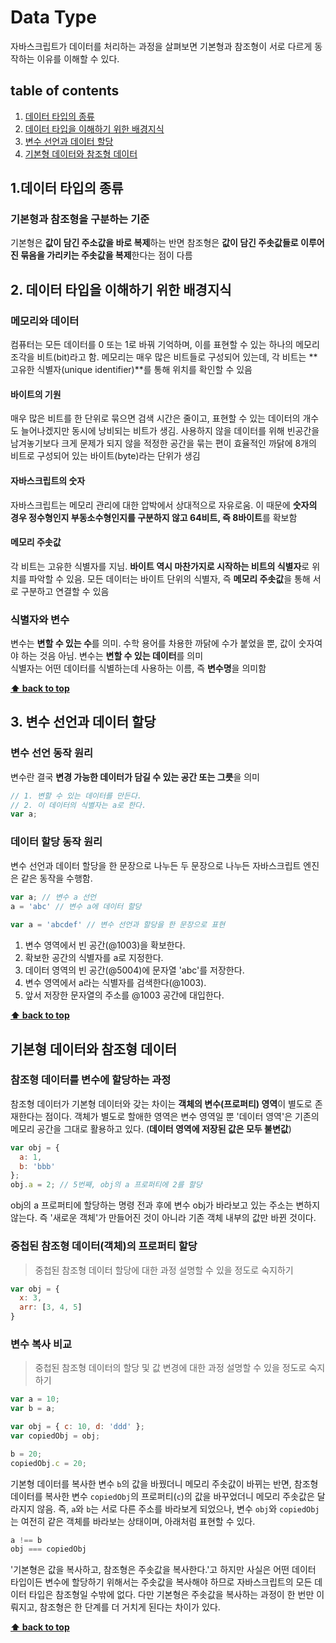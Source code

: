 # Data Type
자바스크립트가 데이터를 처리하는 과정을 살펴보면 기본형과 참조형이 서로 다르게 동작하는 이유를 이해할 수 있다.

## table of contents
1. [데이터 타입의 종류](#1.데이터-타입의-종류)
1. [데이터 타입을 이해하기 위한 배경지식](#2.-데이터-타입을-이해하기-위한-배경지식)
1. [변수 선언과 데이터 할당](#3.-변수-선언과-데이터-할당)
1. [기본형 데이터와 참조형 데이터](#기본형-데이터와-참조형-데이터)

## 1.데이터 타입의 종류

### 기본형과 참조형을 구분하는 기준
기본형은 **값이 담긴 주소값을 바로 복제**하는 반면 참조형은 **값이 담긴 주솟값들로 이루어진 묶음을 가리키는 주솟값을 복제**한다는 점이 다름


## 2. 데이터 타입을 이해하기 위한 배경지식

### 메모리와 데이터
컴퓨터는 모든 데이터를 0 또는 1로 바꿔 기억하며, 이를 표현할 수 있는 하나의 메모리 조각을 비트(bit)라고 함. 메모리는 매우 많은 비트들로 구성되어 있는데, 각 비트는 **고유한 식별자(unique identifier)**를 통해 위치를 확인할 수 있음

#### 바이트의 기원
매우 많은 비트를 한 단위로 묶으면 검색 시간은 줄이고, 표현할 수 있는 데이터의 개수도 늘어나겠지만 동시에 낭비되는 비트가 생김. 사용하지 않을 데이터를 위해 빈공간을 남겨놓기보다 크게 문제가 되지 않을 적정한 공간을 묶는 편이 효율적인 까닭에 8개의 비트로 구성되어 있는 바이트(byte)라는 단위가 생김

#### 자바스크립트의 숫자
자바스크립트는 메모리 관리에 대한 압박에서 상대적으로 자유로움. 이 때문에 **숫자의 경우 정수형인지 부동소수형인지를 구분하지 않고 64비트, 즉 8바이트**를 확보함

#### 메모리 주솟값
각 비트는 고유한 식별자를 지님. **바이트 역시 마찬가지로 시작하는 비트의 식별자**로 위치를 파악할 수 있음. 모든 데이터는 바이트 단위의 식별자, 즉 **메모리 주솟값**을 통해 서로 구분하고 연결할 수 있음

### 식별자와 변수
변수는 **변할 수 있는 수**를 의미. 수학 용어를 차용한 까닭에 수가 붙었을 뿐, 값이 숫자여야 하는 것음 아님. 변수는 **변할 수 있는 데이터**를 의미  
식별자는 어떤 데이터를 식별하는데 사용하는 이름, 즉 **변수명**을 의미함  

**[⬆ back to top](#table-of-contents)**

## 3. 변수 선언과 데이터 할당

### 변수 선언 동작 원리
변수란 결국 **변경 가능한 데이터가 담길 수 있는 공간 또는 그릇**을 의미

```js
// 1. 변할 수 있는 데이터를 만든다. 
// 2. 이 데이터의 식별자는 a로 한다.
var a;
```

### 데이터 할당 동작 원리
변수 선언과 데이터 할당을 한 문장으로 나누든 두 문장으로 나누든 자바스크립트 엔진은 같은 동작을 수행함.

```js
var a; // 변수 a 선언
a = 'abc' // 변수 a에 데이터 할당
 
var a = 'abcdef' // 변수 선언과 할당을 한 문장으로 표현
```

1. 변수 영역에서 빈 공간(@1003)을 확보한다.
1. 확보한 공간의 식별자를 a로 지정한다.
1. 데이터 영역의 빈 공간(@5004)에 문자열 'abc'를 저장한다.
1. 변수 영역에서 a라는 식별자를 검색한다(@1003).
1. 앞서 저장한 문자열의 주소를 @1003 공간에 대입한다.

**[⬆ back to top](#table-of-contents)**

## 기본형 데이터와 참조형 데이터

### 참조형 데이터를 변수에 할당하는 과정
참조형 데이터가 기본형 데이터와 갖는 차이는 **객체의 변수(프로퍼티) 영역**이 별도로 존재한다는 점이다. 객체가 별도로 할애한 영역은 변수 영역일 뿐 '데이터 영역'은 기존의 메모리 공간을 그대로 활용하고 있다. (**데이터 영역에 저장된 값은 모두 불변값**)


```js
var obj = {
  a: 1,
  b: 'bbb'
};
obj.a = 2; // 5번째, obj의 a 프로퍼티에 2를 할당
```

obj의 a 프로퍼티에 할당하는 명령 전과 후에 변수 obj가 바라보고 있는 주소는 변하지 않는다. 즉 '새로운 객체'가 만들어진 것이 아니라 기존 객체 내부의 값만 바뀐 것이다.


### 중첩된 참조형 데이터(객체)의 프로퍼티 할당
> 중첩된 참조형 데이터 할당에 대한 과정 설명할 수 있을 정도로 숙지하기

```js
var obj = {
  x: 3,
  arr: [3, 4, 5]
}
```

### 변수 복사 비교
> 중첩된 참조형 데이터의 할당 및 값 변경에 대한 과정 설명할 수 있을 정도로 숙지하기

```js
var a = 10;
var b = a;

var obj = { c: 10, d: 'ddd' };
var copiedObj = obj;

b = 20;
copiedObj.c = 20;
```

기본형 데이터를 복사한 변수 `b`의 값을 바꿨더니 메모리 주솟값이 바뀌는 반면, 참조형 데이터를 복사한 변수 `copiedObj`의 프로퍼티(`c`)의 값을 바꾸었더니 메모리 주솟값은 달라지지 않음. 즉, `a`와 `b`는 서로 다른 주소를 바라보게 되었으나, 변수 `obj`와 `copiedObj`는 여전히 같은 객체를 바라보는 상태이며, 아래처럼 표현할 수 있다.

```js
a !== b
obj === copiedObj
```

'기본형은 값을 복사하고, 참조형은 주솟값을 복사한다.'고 하지만 사실은 어떤 데이터 타입이든 변수에 할당하기 위해서는 주솟값을 복사해야 하므로 자바스크립트의 모든 데이터 타입은 참조형일 수밖에 없다. 다만 기본형은 주솟값을 복사하는 과정이 한 번만 이뤄지고, 참조형은 한 단계를 더 거치게 된다는 차이가 있다.

**[⬆ back to top](#table-of-contents)**